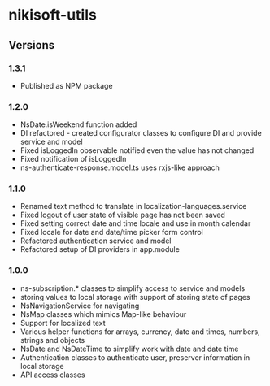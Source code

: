 # nikisoft-utils

## Versions

### 1.3.1

- Published as NPM package

### 1.2.0

- NsDate.isWeekend function added
- DI refactored - created configurator classes to configure DI and provide service and model
- Fixed isLoggedIn observable notified even the value has not changed
- Fixed notification of isLoggedIn
- ns-authenticate-response.model.ts uses rxjs-like approach

### 1.1.0

- Renamed text method to translate in localization-languages.service
- Fixed logout of user state of visible page has not been saved
- Fixed setting correct date and time locale and use in month calendar
- Fixed locale for date and date/time picker form control
- Refactored authentication service and model
- Refactored setup of DI providers in app.module

### 1.0.0

- ns-subscription.\* classes to simplify access to service and models
- storing values to local storage with support of storing state of pages
- NsNavigationService for navigating
- NsMap classes which mimics Map-like behaviour
- Support for localized text
- Various helper functions for arrays, currency, date and times, numbers, strings and objects
- NsDate and NsDateTime to simplify work with date and date time
- Authentication classes to authenticate user, preserver information in local storage
- API access classes
